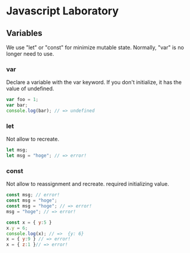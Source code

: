 # Javascript Laboratory

## Variables
We use "let" or "const" for minimize mutable state.
Normally, "var" is no longer need to use.

### var 
Declare a variable with the var keyword.
If you don't initialize, it has the value of undefined.

```javascript
var foo = 1;
var bar;
console.log(bar); // => undefined
```

### let 
Not allow to recreate.
```javascript
let msg;
let msg = "hoge"; // => error!
```

### const 
Not allow to reassignment and recreate.
required initializing value.
```javascript
const msg; // error!
const msg = "hoge";
const msg = "hoge"; // => error!
msg = "hoge"; // => error!
```

```javascript
const x = { y:5 }
x.y = 6;
console.log(x); // =>  {y: 6}
x = { y:9 } // => error!
x = { z:1 }// => error!
```
